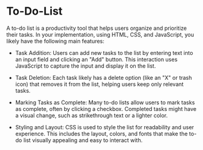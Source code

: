 # To-Do-List
A to-do list is a productivity tool that helps users organize and prioritize their tasks. In your implementation, using HTML, CSS, and JavaScript, you likely have the following main features:

* Task Addition: Users can add new tasks to the list by entering text into an input field and clicking an "Add" button. This interaction uses JavaScript to capture the input and display it on the list.

* Task Deletion: Each task likely has a delete option (like an "X" or trash icon) that removes it from the list, helping users keep only relevant tasks.

* Marking Tasks as Complete: Many to-do lists allow users to mark tasks as complete, often by clicking a checkbox. Completed tasks might have a visual change, such as strikethrough text or a lighter color.

* Styling and Layout: CSS is used to style the list for readability and user experience. This includes the layout, colors, and fonts that make the to-do list visually appealing and easy to interact with.
